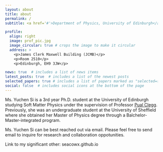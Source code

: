 ```yaml
---
layout: about
title: about
permalink: /
subtitle: <a href='#'>Department of Physics, University of Edinburgh</a>

profile:
  align: right
  image: prof_pic.jpg
  image_circular: true # crops the image to make it circular
  address: >
    <p>James Clerk Maxwell Building (JCMB)</p>
    <p>Room 2510</p>
    <p>Edinburgh, EH9 3JW</p>

news: true  # includes a list of news items
latest_posts: true  # includes a list of the newest posts
selected_papers: true # includes a list of papers marked as "selected={true}"
social: false  # includes social icons at the bottom of the page
---
```


Ms. Yuchen Si is a 3rd year Ph.D. student at the University of Edinburgh studying Soft Matter Physics under the supervision of Professor [Pual Clegg](https://www.ph.ed.ac.uk/people/paul-clegg). Previously, she was an undergraduate student at the University of Sheffield where she obtained her Master of Physics degree through a Balchelor-Master-integrated program.

Ms. Yuchen Si can be best reached out via email. Please feel free to send email to inquire for research and collaboration oppotunities.

Link to my significant other: seacowx.github.io

